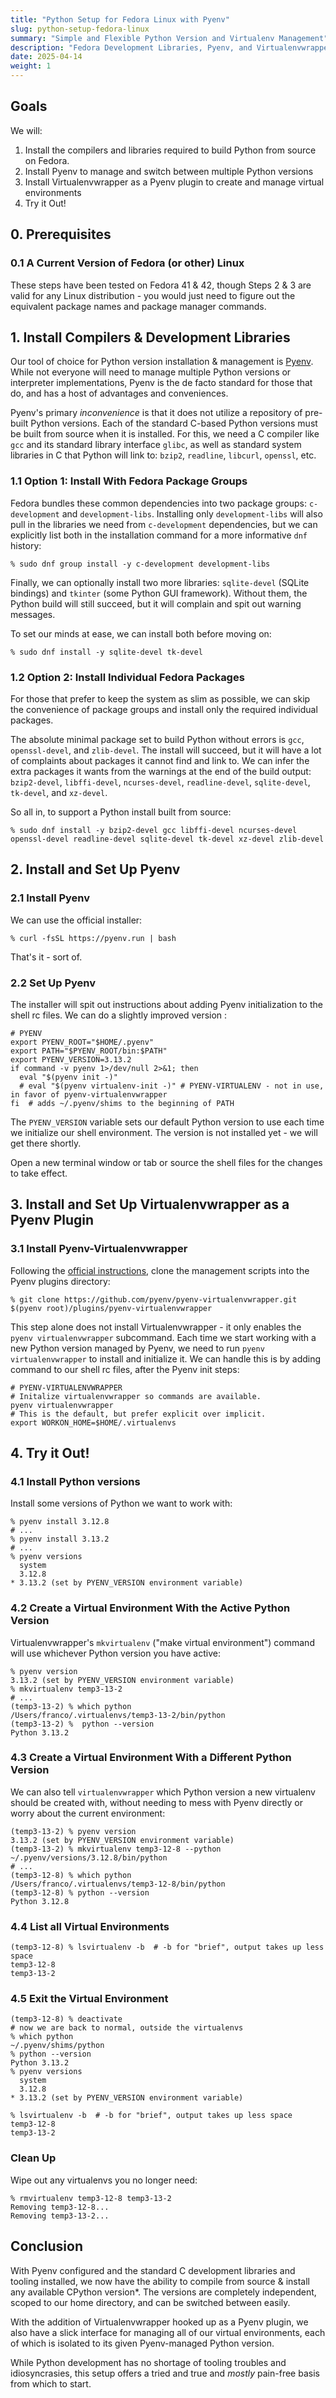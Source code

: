 ```yaml
---
title: "Python Setup for Fedora Linux with Pyenv"
slug: python-setup-fedora-linux
summary: "Simple and Flexible Python Version and Virtualenv Management"
description: "Fedora Development Libraries, Pyenv, and Virtualenvwrapper"
date: 2025-04-14
weight: 1
---
```


## Goals

We will:

1. Install the compilers and libraries required to build Python from source on Fedora.
2. Install Pyenv to manage and switch between multiple Python versions
3. Install Virtualenvwrapper as a Pyenv plugin to create and manage virtual environments
4. Try it Out!

## 0. Prerequisites

### 0.1 A Current Version of Fedora (or other) Linux

These steps have been tested on Fedora 41 & 42, though Steps 2 & 3 are valid for any Linux distribution -
you would just need to figure out the equivalent package names and package manager commands.

## 1. Install Compilers & Development Libraries

Our tool of choice for Python version installation & management is [Pyenv](https://github.com/pyenv/pyenv).
While not everyone will need to manage multiple Python versions or interpreter implementations,
Pyenv is the de facto standard for those that do, and has a host of advantages and conveniences.

Pyenv's primary *inconvenience* is that it does not utilize a repository of pre-built Python versions.
Each of the standard C-based Python versions must be built from source when it is installed.
For this, we need a C compiler like `gcc` and its standard library interface `glibc`,
as well as standard system libraries in C that Python will link to: `bzip2`, `readline`, `libcurl`, `openssl`, etc.

### 1.1 Option 1: Install With Fedora Package Groups

Fedora bundles these common dependencies into two package groups: `c-development` and `development-libs`.
Installing only `development-libs` will also pull in the libraries we need from `c-development` dependencies,
but we can explicitly list both in the installation command for a more informative `dnf` history:

```shell
% sudo dnf group install -y c-development development-libs
```

Finally, we can optionally install two more libraries:
`sqlite-devel` (SQLite bindings) and `tkinter` (some Python GUI framework).
Without them, the Python build will still succeed, but it will complain and spit out warning messages.

To set our minds at ease, we can install both before moving on:

```shell
% sudo dnf install -y sqlite-devel tk-devel
```

### 1.2 Option 2: Install Individual Fedora Packages

For those that prefer to keep the system as slim as possible,
we can skip the convenience of package groups and install only the required individual packages.

The absolute minimal package set to build Python without errors is `gcc`, `openssl-devel`, and `zlib-devel`.
The install will succeed, but it will have a lot of complaints about packages it cannot find and link to.
We can infer the extra packages it wants from the warnings at the end of the build output:
`bzip2-devel`, `libffi-devel`, `ncurses-devel`, `readline-devel`, `sqlite-devel`, `tk-devel`, and `xz-devel`.

So all in, to support a Python install built from source:

```shell
% sudo dnf install -y bzip2-devel gcc libffi-devel ncurses-devel openssl-devel readline-devel sqlite-devel tk-devel xz-devel zlib-devel
```

## 2. Install and Set Up Pyenv

### 2.1 Install Pyenv

We can use the official installer:

```shell
% curl -fsSL https://pyenv.run | bash
```

That's it - sort of.

### 2.2 Set Up Pyenv
The installer will spit out instructions about adding Pyenv initialization to the shell rc files.
We can do a slightly improved version :

```shell
# PYENV
export PYENV_ROOT="$HOME/.pyenv"
export PATH="$PYENV_ROOT/bin:$PATH"
export PYENV_VERSION=3.13.2
if command -v pyenv 1>/dev/null 2>&1; then
  eval "$(pyenv init -)"
  # eval "$(pyenv virtualenv-init -)" # PYENV-VIRTUALENV - not in use, in favor of pyenv-virtualenvwrapper
fi  # adds ~/.pyenv/shims to the beginning of PATH
```

The `PYENV_VERSION` variable sets our default Python version to use each time we initialize our shell environment.
The version is not installed yet - we will get there shortly.

Open a new terminal window or tab or source the shell files for the changes to take effect.

## 3. Install and Set Up Virtualenvwrapper as a Pyenv Plugin

### 3.1 Install Pyenv-Virtualenvwrapper

Following the [official instructions](https://github.com/pyenv/pyenv-virtualenvwrapper),
clone the management scripts into the Pyenv plugins directory:

```shell
% git clone https://github.com/pyenv/pyenv-virtualenvwrapper.git $(pyenv root)/plugins/pyenv-virtualenvwrapper
```

This step alone does not install Virtualenvwrapper - it only enables the `pyenv virtualenvwrapper` subcommand.
Each time we start working with a new Python version managed by Pyenv,
we need to run `pyenv virtualenvwrapper` to install and initialize it.
We can handle this is by adding command to our shell rc files, after the Pyenv init steps:

```shell
# PYENV-VIRTUALENVWRAPPER
# Initalize virtualenvwrapper so commands are available.
pyenv virtualenvwrapper
# This is the default, but prefer explicit over implicit.
export WORKON_HOME=$HOME/.virtualenvs
```

## 4. Try it Out!

### 4.1 Install Python versions

Install some versions of Python we want to work with:

```shell
% pyenv install 3.12.8
# ...
% pyenv install 3.13.2
# ...
% pyenv versions
  system
  3.12.8
* 3.13.2 (set by PYENV_VERSION environment variable)
```

### 4.2 Create a Virtual Environment With the Active Python Version
Virtualenvwrapper's `mkvirtualenv` ("make virtual environment") command
will use whichever Python version you have active:

```shell
% pyenv version
3.13.2 (set by PYENV_VERSION environment variable)
% mkvirtualenv temp3-13-2
# ...
(temp3-13-2) % which python
/Users/franco/.virtualenvs/temp3-13-2/bin/python
(temp3-13-2) %  python --version
Python 3.13.2
```

### 4.3 Create a Virtual Environment With a Different Python Version
We can also tell `virtualenvwrapper` which Python version a new virtualenv should be created with,
without needing to mess with Pyenv directly or worry about the current environment:

```shell
(temp3-13-2) % pyenv version
3.13.2 (set by PYENV_VERSION environment variable)
(temp3-13-2) % mkvirtualenv temp3-12-8 --python ~/.pyenv/versions/3.12.8/bin/python
# ...
(temp3-12-8) % which python
/Users/franco/.virtualenvs/temp3-12-8/bin/python
(temp3-12-8) % python --version
Python 3.12.8
```

### 4.4 List all Virtual Environments

```shell
(temp3-12-8) % lsvirtualenv -b  # -b for "brief", output takes up less space
temp3-12-8
temp3-13-2
```

### 4.5 Exit the Virtual Environment

```shell
(temp3-12-8) % deactivate
# now we are back to normal, outside the virtualenvs
% which python
~/.pyenv/shims/python
% python --version
Python 3.13.2
% pyenv versions
  system
  3.12.8
* 3.13.2 (set by PYENV_VERSION environment variable)
```

```shell
% lsvirtualenv -b  # -b for "brief", output takes up less space
temp3-12-8
temp3-13-2
```

### Clean Up
Wipe out any virtualenvs you no longer need:

```shell
% rmvirtualenv temp3-12-8 temp3-13-2
Removing temp3-12-8...
Removing temp3-13-2...
```

## Conclusion
With Pyenv configured and the standard C development libraries and tooling installed,
we now have the ability to compile from source & install any available CPython version*.
The versions are completely independent, scoped to our home directory, and can be switched between easily.

With the addition of Virtualenvwrapper hooked up as a Pyenv plugin,
we also have a slick interface for managing all of our virtual environments,
each of which is isolated to its given Pyenv-managed Python version.

While Python development has no shortage of tooling troubles and idiosyncrasies,
this setup offers a tried and true and *mostly* pain-free basis from which to start.
